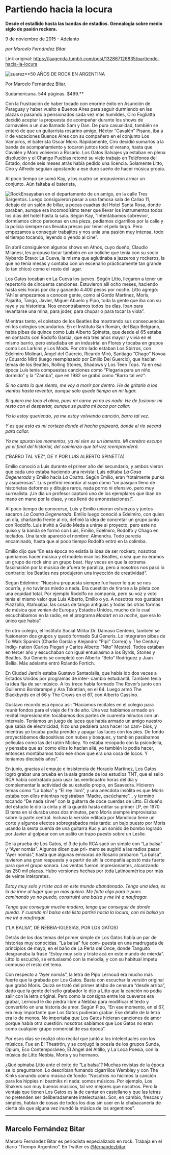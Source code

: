 # Partiendo hacia la locura

**Desde el estallido hasta las bandas de estadios. Genealogía sobre medio siglo de pasión rockera.**

9 de noviembre de 2015 - Adelanto

_por Marcelo Fernández Bitar_

Link original: https://laagenda.tumblr.com/post/132867126835/partiendo-hacia-la-locura

![suarez](https://64.media.tumblr.com/dbd766e59cf43abf7babfa24e16cbb99/tumblr_inline_pk0e5i3Gwn1t6q87u_500.jpg)**50 AÑOS DE ROCK EN ARGENTINA  

Por Marcelo Fernández Bitar.  

Sudamericana. 544 páginas. $499.**

  
Con la frustración de
haber tocado con enorme éxito en Asunción de Paraguay y haber
vuelto a Buenos Aires para seguir durmiendo en las plazas o pasando a
pensionados cada vez más humildes, Ciro Fogliatta decidió aceptar
la propuesta de acompañar durante los shows de carnavales a un dúo
llamado Sam y Dan. De pura casualidad, también se enteró de que
un guitarrista rosarino amigo, Héctor “Cavalén” Pisano, iba a
ir de vacaciones Buenos Aires con su compañero en el conjunto Los
Vampiros, el baterista Oscar Moro. Rápidamente, Ciro decidió
sumarlos a la banda de acompañamiento y tocaron juntos todo el
verano, hasta que Cavalén y Moro volvieron a Rosario. Los Gatos
Salvajes ya estaban en plena disolución y el Chango Pueblas retomó
su viejo trabajo en Teléfonos del Estado, donde seis meses atrás
había pedido una licencia. Solamente Litto, Ciro y Alfredo seguían
apostando a ese duro sueño de hacer música propia. 


Al poco tiempo se sumó
Kay, y los cuatro se propusieron armar un conjunto. Aún faltaba el
baterista, 

![Rock](https://64.media.tumblr.com/cfd9b231413c88c8ba6b1e8da8fdc555/tumblr_inline_pk0e5ie7D71t6q87u_250.jpg)Ensayaban en el
departamento de un amigo, en la calle Tres Sargentos. Luego
consiguieron pasar a una famosa sala de Callao 11, debajo de un
salón de billar, a pocas cuadras del Hotel Santa Rosa, donde
paraban, aunque era incomodísimo tener que llevar los instrumentos
todos los días del hotel hasta la sala. Según Kay, “Intentábamos
sobrevivir, dormíamos cinco personas en una pieza, pedíamos
cigarrillos por la calle y la policía siempre nos llevaba presos
por tener el pelo largo. Pero empezamos a conseguir trabajitos y nos
unía una pasión muy intensa, todo el tiempo tocando, leyendo o
yendo al cine”. 


En abril consiguieron
algunos shows en Athos, cuyo dueño, Claudio Milanesi, les propuso
tocar también en un boliche que tenía con su socio Nybardo Bravo:
La Cueva, la misma que aglutinaba a jazzeros y rockeros, la que no
tenía mesas y contaba con un escenario prácticamente tan grande
(o tan chico) como el resto del lugar. 


Los Gatos tocaban en La
Cueva los jueves. Según Litto, llegaron a tener un repertorio de
cincuenta canciones. Estuvieron allí ocho meses, haciendo hasta
seis horas por día y ganando 4.400 pesos por noche. Litto agregó:
“Ahí sí empezamos a conocer gente, como al Gordo Martínez,
Moris, Pajarito, Tango, Javier, Miguel Abuelo y Pipo, toda la gente
que iba con su raye y su historieta. Nos encontrábamos todos los
días. Iban para levantarse una mina, para joder, para chupar o para
tocar la viola”. 


Mientras tanto, el coletazo
de los Beatles iba mostrando sus consecuencias en los colegios
secundarios. En el Instituto San Román, del Bajo Belgrano, había
pibes de quince como Luis Alberto Spinetta, que desde el 65 estaba en
contacto con Rodolfo García, que era tres años mayor y vivía en
el mismo barrio, pero estudiaba en un industrial en Flores y tocaba
en grupos como Los Larkins y Los Mods. Por otro lado estaban Los
Sbirros, con Edelmiro Molinari, Ángel del Guercio, Ricardo Miró,
Santiago “Chago” Novoa y Eduardo Miró (luego reemplazado por
Emilio Del Guercio), que hacían temas de los Beatles, Rolling
Stones, Shadows y Los Teen Tops. Ya en esa época Luis tenía
compuestas canciones como “Plegaria para un niño dormido” y la
“Zamba”, que en 1982 se grabó como “Barro tal vez”:

*Si no canto lo que
siento, me voy a morir por dentro. He de gritarle a los vientos hasta
reventar, aunque solo quede tiempo en mi lugar.* 

*Si quiero me toco el
alma, pues mi carne ya no es nada. He de fusionar mi resto con el
despertar, aunque se pudra mi boca por callar.* 

*Ya lo estoy queriendo,
ya me estoy volviendo canción, barro tal vez.* 

*Y es que esta es mi
corteza donde el hacha golpeará, donde el río secará para
callar.* 

*Ya me apuran los
momentos, ya mi sien es un lamento. Mi cerebro escupe ya el final del
historial, del comienzo que tal vez reemprenderá.* 

(“BARRO
TAL VEZ”, DE Y POR LUIS ALBERTO SPINETTA) 


  
Emilio conoció a Luis
durante el primer año del secundario, y ambos vieron que cada uno
estaba haciendo una revista: Luis editaba *La
Cosa Degenerada* y
Emilio hacía *La
Costra*.
Según Emilio, eran “totalmente punks y asquerosas”. Luis
prefirió recordar al suyo como “un pasquín lleno de historietas
deformes y dibujos raros, nada porno ni ofensivo, pero muy
surrealista. ¡Un día un profesor capturó uno de los ejemplares
que iban de mano en mano por la clase, y nos llenó de
amonestaciones!”.  


Al poco tiempo de
conocerse, Luis y Emilio unieron esfuerzos y juntos sacaron *La
Costra Degenerada*.
Emilio luego conoció a Edelmiro, con quien un día, charlando
frente al río, definió la idea de concretar un grupo junto con
Rodolfo. Luis invitó a Guido Meda a unirse al proyecto, pero este
no quiso y la banda se formó con Luis, Emilio, Edelmiro, Rodolfo y
Chago en teclados. Una tarde apareció el nombre: Almendra. Todo
parecía encaminado, hasta que al poco tiempo Rodolfo entró en la
colimba. 


Emilio dijo que “En esa
época no existía la idea de ser rockero; nosotros queríamos
hacer música y el modelo eran los Beatles, o sea que no éramos un
grupo de rock sino un grupo beat. Hay veces en que la extrema
fascinación por la música de afuera te paraliza, pero a nosotros
nos pasó lo contrario: los Beatles nos produjeron una inyección
de creatividad”. 


Según Edelmiro: “Nuestra
propuesta siempre fue hacer lo que se nos ocurría, y no tuvimos
miedo a nada. Era cuestión de tirarse a la pileta con una equidad
total. Por ejemplo Rodolfo no componía, pero su voz y voto tenía
el mismo valor que Luis Alberto, Emilio o yo. A nosotros nos gustaban
Piazzolla, Atahualpa, las cosas de tango antiguas y todas las otras
formas de música que venían de Europa y Estados Unidos, mucho de
lo cual escuchábamos en la radio, en el programa *Modart
en la noche*,
que era lo único que había”. 


En otro colegio, el
Instituto Social Militar Dr. Dámaso Centeno, también se
fusionaron dos grupos y quedó formado Sui Generis. Lo integraron
pibes de To Walk Spanish (Charlie García y Alejandro “Pipi”
Correa) y The Century Indig- nation (Carlos Piegari y Carlos Alberto
“Nito” Mestre). Todos estaban en tercer año y escuchaban con
igual entusiasmo a los Byrds, Stones y Beatles. Sui Generis se
completó con Alberto “Beto” Rodríguez y Juan Bellia. Más
adelante entró Rolando Fortich. 


En Ciudad Jardín estaba
Gustavo Santaolalla, que había ido dos veces a Estados Unidos por
programas de inter- cambio estudiantil. También tenía la idea
fija de ser músico. A los trece había formado The Rover’s junto
con Guillermo Bordarampé y Ara Tokatlian, en el 64. Luego armó
The Blackbyrds en el 66 y The Crows en el 67, con Alberto Cassino. 


Gustavo recordó esa
época así: “Hacíamos recitales en el colegio para reunir
fondos para el viaje de fin de año. Una vez habíamos armado un
recital impresionante: tocábamos dos partes de cuarenta minutos con
un intervalo. Teníamos un juego de luces que había armado un
amigo nuestro que sabía de electricidad; hizo una pedalera para
hacer los cam- bios, y mientras yo tocaba podía prender y apagar
las luces con los pies. De fondo proyectábamos diapositivas con
nubes y bosques, y también pasábamos películas como las del
ratón Mickey. Yo estaba recopado con la psicodelia, y pensaba que
así como ellos lo hacían allá, yo también lo podía hacer,
entonces montábamos todo ese show que era una cosa de locos. Y
teníamos dieciséis años”. 


  


En junio, gracias al empuje
e insistencia de Horacio Martínez, Los Gatos logró grabar una
prueba en la sala grande de los estudios TNT, que el sello RCA había
contratado para usar las veinticuatro horas del día y complementar
la actividad de su estudio propio, en Saavedra. Hicieron temas como
“La balsa” y “El rey lloró”, y una anécdota insólita es
que Moris estaba con ellos mientras registraban “Madre,
escúchame”… y terminó tocando “De nada sirve” con la
guitarra de doce cuerdas de Litto. El dueño del estudio le dio la
cinta y él la guardó hasta editar su primer LP, en 1970. El tema
en sí duraba unos dos minutos, pero Moris siempre improvisaba sobre
la parte central. Incluso la versión editada por Mandioca tiene un
corte y algunos efectos sobregrabados más tarde: un bajo puesto por
Moris usando la sexta cuerda de una guitarra Kuc y un sonido de bombo
logrado por Javier al golpear con un palito un trapo puesto sobre un
Leslie.  


De la prueba de Los Gatos,
el 3 de julio RCA sacó un simple con “La balsa” y “Ayer
nomás”. Algunos dicen que pri- mero se sugirió a las radios
pasar “Ayer nomás”, hasta que algunas emisoras de Rosario
probaron “La balsa”, tuvieron una gran respuesta y a partir de
ahí la compañía apostó más fuerte para que el grupo sonara.
Las ventas fueron impresionantes, alcanzando las 250 mil placas. Hubo
versiones hechas por toda Latinoamérica por más de veinte
intérpretes. 


*Estoy muy solo y triste
acá en este mundo abandonado. Tengo una idea, es la de irme al
lugar que yo más quiera. Me falta algo para ir pues caminando yo no
puedo, construiré una balsa y me iré a naufragar.* 

*Tengo que conseguir
mucha madera, tengo que conseguir de donde pueda. Y cuando mi balsa
esté lista partiré hacia la locura, con mi balsa yo me iré a
naufragar.* 

(“LA
BALSA”, DE NEBBIA-IGLESIAS, POR LOS GATOS) 


Detrás de los dos temas
del primer simple de Los Gatos había un par de historias muy
conocidas. “La balsa” fue com- puesta en una madrugada de
principios de mayo, en el baño de La Perla del Once, donde Tanguito
desgranaba la frase “Estoy muy solo y triste acá en este mundo de
mierda”. Litto lo escuchó, se entusiasmó con la melodía, y
con su habitual ímpetu compuso el resto del tema. 


Con respecto a “Ayer
nomás”, la letra de Pipo Lernoud era mucho más fuerte que la
grabada por Los Gatos. Basta con escuchar la versión original que
grabó Moris. Quizá se trató del primer atisbo de censura “desde
arriba”, dado que la gente del sello grabador le dijo a Litto que
la canción no podía salir con la letra original. Pero como la
consigna entre los cueveros era grabar, Lernoud le dio piedra libre a
Nebbia para modificar el texto y convertirlo en una historia de amor.
Según Pipo, “En ese momento, en el 67, era muy importante que Los
Gatos pudieran grabar. Ese detalle de la letra era lo de menos. No
importaba que Los Gatos hicieran canciones de amor porque había
otra cuestión: nosotros sabíamos que Los Gatos no eran como
cualquier grupo comercial de esa época”. 


Por esos días se realizó
otro recital que juntó a los intelectuales con los músicos. Fue
en El Theatrón, y se conjugó la poesía de los grupos Sunda,
Opium, Eco Contemporáneo, El Ángel del Altillo, y La Loca
Poesía, con la música de Litto Nebbia, Moris y su hermano. 


¿Qué opinaba Litto ante
el éxito de “La balsa”? Muchas revistas de la época se lo
preguntaron. Lo describían fumando cigarrillos Wembley y con The
Kinks sonando como música de fondo: “Nosotros no hicimos la
canción para los hippies ni beatniks ni nada: somos músicos. Por
ejemplo, Los Shakers son muy buenos músicos, tal vez mejores que
nosotros. Pero la ventaja que tienen Los Gatos es la de cantar en
castellano y que las letras no pretenden ser deliberadamente
intelectuales. Son, en cambio, frescas y simples, hablan de cosas de
todos los días sin caer en la chabacanería de cierta ola que
alguna vez inundó la música de los argentinos”. 




---

Marcelo Fernández Bitar
-----------------------

 Marcelo Fernández Bitar es periodista especializado en rock. Trabaja en el diario “Tiempo Argentino”. En Twitter es [@fernandezbitar](https://twitter.com/fernandezbitar?lang=es)

